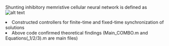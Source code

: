 Shunting inhibitory memristive cellular neural network is defined as 
![alt text](https://github.com/aissakhanov/papers/blob/ee2ab9a67c1a418f85e3eee541d454a3739ed99f/Synchronization-analysis-of-SIMNNs-with-time-varying-delays-in-the-leakage-terms/SIMNN_synch.PNG?raw=true)
<li> Constructed controllers for finite-time and fixed-time synchronization of solutions</li>
<li> Above code confirmed theoretical findings (Main_COMBO.m and Equations(_1/2/3).m are main files)
